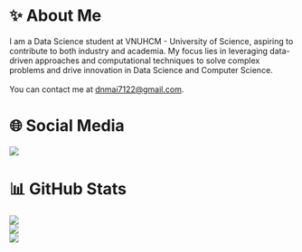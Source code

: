 # ✨ About Me  
I am a Data Science student at VNUHCM - University of Science, aspiring to contribute to both industry and academia. My focus lies in leveraging data-driven approaches and computational techniques to solve complex problems and drive innovation in Data Science and Computer Science.  
<br/>
You can contact me at dnmai7122@gmail.com. <br/>

# 🌐 Social Media
<a href="https://www.facebook.com/dngocmai147/">
  <img src="https://img.shields.io/badge/Facebook-%231877F2.svg?logo=Facebook&logoColor=white" />
</a>

# 📊 GitHub Stats
![](https://github-readme-stats.vercel.app/api?username=dnmai7122&theme=synthwave&hide_border=false&include_all_commits=false&count_private=false)<br/>
![](https://github-readme-streak-stats.herokuapp.com/?user=dnmai7122&theme=synthwave&hide_border=false)<br/>
![](https://github-readme-stats.vercel.app/api/top-langs/?username=dnmai7122&theme=synthwave&hide_border=false&include_all_commits=false&count_private=false&layout=compact)

